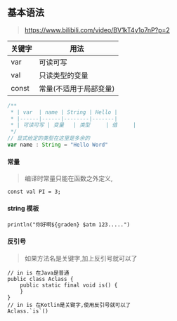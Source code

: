 ## 基本语法
> https://www.bilibili.com/video/BV1kT4y1o7nP?p=2

| 关键字   | 用法           | 
|-------|--------------|
| var   | 可读可写         |
| val   | 只读类型的变量      |
| const | 常量(不适用于局部变量) |


```javascript
/**
 * | var  | name | String | Hello |
 * |------|------|--------|-------|
 * | 可读可写 | 变量   | 类型     | 值     |
 */
// 显式给定的类型在这里是多余的
var name : String = "Hello Word"

```

#### 常量
> 编译时常量只能在函数之外定义,
```
const val PI = 3;
```

#### string 模板
```
println("你好啊${graden} $atm 123.....")
```

#### 反引号
> 如果方法名是关键字,加上反引号就可以了
```
// in is 在Java是普通
public class Aclass {
    public static final void is() {
    }
}
// in is 在Kotlin是关键字,使用反引号就可以了
Aclass.`is`()
```